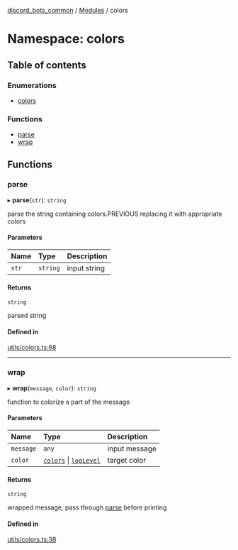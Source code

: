 [discord_bots_common](../README.md) / [Modules](../modules.md) / colors

# Namespace: colors

## Table of contents

### Enumerations

- [colors](../enums/colors.colors.md)

### Functions

- [parse](colors.md#parse)
- [wrap](colors.md#wrap)

## Functions

### parse

▸ **parse**(`str`): `string`

parse the string containing colors.PREVIOUS replacing it with appropriate colors

#### Parameters

| Name | Type | Description |
| :------ | :------ | :------ |
| `str` | `string` | input string |

#### Returns

`string`

parsed string

#### Defined in

[utils/colors.ts:68](https://github.com/dgudim/Discord_bots-common/blob/master/src/utils/colors.ts#L68)

___

### wrap

▸ **wrap**(`message`, `color`): `string`

function to colorize a part of the message

#### Parameters

| Name | Type | Description |
| :------ | :------ | :------ |
| `message` | `any` | input message |
| `color` | [`colors`](../enums/colors.colors.md) \| [`logLevel`](../enums/logger.logLevel.md) | target color |

#### Returns

`string`

wrapped message, pass through [parse](colors.md#parse) before printing

#### Defined in

[utils/colors.ts:38](https://github.com/dgudim/Discord_bots-common/blob/master/src/utils/colors.ts#L38)
